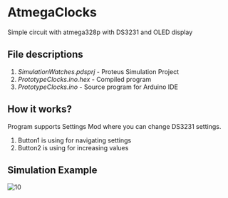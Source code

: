 # AtmegaClocks
Simple circuit with atmega328p with DS3231 and OLED display

## File descriptions
1. <i>SimulationWatches.pdsprj</i> - Proteus Simulation Project
2. <i>PrototypeClocks.ino.hex</i> - Compiled program
3. <i>PrototypeClocks.ino</i> - Source program for Arduino IDE

## How it works?

Program supports Settings Mod where you can change DS3231 settings. 

1. Button1 is using for navigating settings 
2. Button2 is using for increasing values  

## Simulation Example

![10](https://github.com/user-attachments/assets/71b9da51-ebcb-4bd4-996e-bfc9666caa44)
